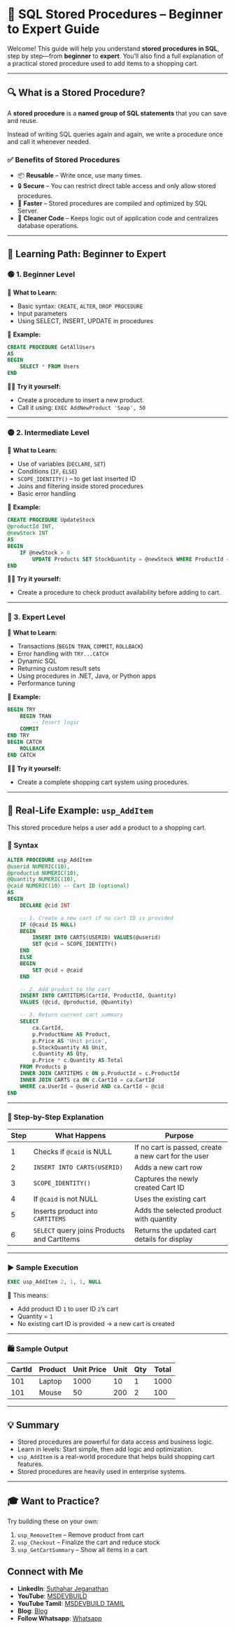 
# 📘 SQL Stored Procedures – Beginner to Expert Guide

Welcome! This guide will help you understand **stored procedures in SQL**, step by step—from **beginner** to **expert**. You’ll also find a full explanation of a practical stored procedure used to add items to a shopping cart.

---

## 🔍 What is a Stored Procedure?

A **stored procedure** is a **named group of SQL statements** that you can save and reuse.

Instead of writing SQL queries again and again, we write a procedure once and call it whenever needed.

### ✅ Benefits of Stored Procedures

- 📦 **Reusable** – Write once, use many times.
- 🔒 **Secure** – You can restrict direct table access and only allow stored procedures.
- 🚀 **Faster** – Stored procedures are compiled and optimized by SQL Server.
- 🧼 **Cleaner Code** – Keeps logic out of application code and centralizes database operations.

---

## 🧭 Learning Path: Beginner to Expert

### 🟢 1. Beginner Level

📘 **What to Learn:**
- Basic syntax: `CREATE`, `ALTER`, `DROP PROCEDURE`
- Input parameters
- Using SELECT, INSERT, UPDATE in procedures

📌 **Example:**
```sql
CREATE PROCEDURE GetAllUsers
AS
BEGIN
    SELECT * FROM Users
END
````

👨‍💻 **Try it yourself:**

* Create a procedure to insert a new product.
* Call it using: `EXEC AddNewProduct 'Soap', 50`

---

### 🟡 2. Intermediate Level

📘 **What to Learn:**

* Use of variables (`DECLARE`, `SET`)
* Conditions (`IF`, `ELSE`)
* `SCOPE_IDENTITY()` – to get last inserted ID
* Joins and filtering inside stored procedures
* Basic error handling

📌 **Example:**

```sql
CREATE PROCEDURE UpdateStock
@productId INT,
@newStock INT
AS
BEGIN
    IF @newStock > 0
        UPDATE Products SET StockQuantity = @newStock WHERE ProductId = @productId
END
```

👨‍💻 **Try it yourself:**

* Create a procedure to check product availability before adding to cart.

---

### 🔴 3. Expert Level

📘 **What to Learn:**

* Transactions (`BEGIN TRAN`, `COMMIT`, `ROLLBACK`)
* Error handling with `TRY...CATCH`
* Dynamic SQL
* Returning custom result sets
* Using procedures in .NET, Java, or Python apps
* Performance tuning

📌 **Example:**

```sql
BEGIN TRY
    BEGIN TRAN
        -- Insert logic
    COMMIT
END TRY
BEGIN CATCH
    ROLLBACK
END CATCH
```

👨‍💻 **Try it yourself:**

* Create a complete shopping cart system using procedures.

---

## 🛒 Real-Life Example: `usp_AddItem`

This stored procedure helps a user add a product to a shopping cart.

### 📌 Syntax

```sql
ALTER PROCEDURE usp_AddItem
@userid NUMERIC(10),
@productid NUMERIC(10),
@Quantity NUMERIC(10),
@caid NUMERIC(10) -- Cart ID (optional)
AS
BEGIN
    DECLARE @cid INT

    -- 1. Create a new cart if no cart ID is provided
    IF (@caid IS NULL)
    BEGIN
        INSERT INTO CARTS(USERID) VALUES(@userid)
        SET @cid = SCOPE_IDENTITY()
    END
    ELSE
    BEGIN
        SET @cid = @caid
    END

    -- 2. Add product to the cart
    INSERT INTO CARTITEMS(CartId, ProductId, Quantity)
    VALUES (@cid, @productid, @Quantity)

    -- 3. Return current cart summary
    SELECT 
        ca.CartId,
        p.ProductName AS Product,
        p.Price AS 'Unit price',
        p.StockQuantity AS Unit,
        c.Quantity AS Qty,
        p.Price * c.Quantity AS Total
    FROM Products p
    INNER JOIN CARTITEMS c ON p.ProductId = c.ProductId
    INNER JOIN CARTS ca ON c.CartId = ca.CartId
    WHERE ca.UserId = @userid AND ca.CartId = @cid
END
```

---

### 🧠 Step-by-Step Explanation

| Step | What Happens                                | Purpose                                              |
| ---- | ------------------------------------------- | ---------------------------------------------------- |
| 1    | Checks if `@caid` is NULL                   | If no cart is passed, create a new cart for the user |
| 2    | `INSERT INTO CARTS(USERID)`                 | Adds a new cart row                                  |
| 3    | `SCOPE_IDENTITY()`                          | Captures the newly created Cart ID                   |
| 4    | If `@caid` is not NULL                      | Uses the existing cart                               |
| 5    | Inserts product into `CARTITEMS`            | Adds the selected product with quantity              |
| 6    | `SELECT` query joins Products and CartItems | Returns the updated cart details for display         |

---

### ▶️ Sample Execution

```sql
EXEC usp_AddItem 2, 1, 1, NULL
```

📝 This means:

* Add product ID `1` to user ID `2`’s cart
* Quantity = `1`
* No existing cart ID is provided → a new cart is created

---

### 🛍️ Sample Output

| CartId | Product | Unit Price | Unit | Qty | Total |
| ------ | ------- | ---------- | ---- | --- | ----- |
| 101    | Laptop  | 1000       | 10   | 1   | 1000  |
| 101    | Mouse   | 50         | 200  | 2   | 100   |

---

## 💡 Summary

* Stored procedures are powerful for data access and business logic.
* Learn in levels: Start simple, then add logic and optimization.
* `usp_AddItem` is a real-world procedure that helps build shopping cart features.
* Stored procedures are heavily used in enterprise systems.

---

## 🎓 Want to Practice?

Try building these on your own:

1. `usp_RemoveItem` – Remove product from cart
2. `usp_Checkout` – Finalize the cart and reduce stock
3. `usp_GetCartSummary` – Show all items in a cart

## Connect with Me
- **LinkedIn**: [Suthahar Jeganathan](https://www.linkedin.com/in/jssuthahar/)
- **YouTube**: [MSDEVBUILD](https://www.youtube.com/@MSDEVBUILD)
- **YouTube Tamil**: [MSDEVBUILD TAMIL](https://www.youtube.com/@MSDEVBUILDTamil)
- **Blog**: [Blog](https://www.msdevbuild.com/)
- **Follow Whatsapp**: [Whatsapp](https://www.whatsapp.com/channel/0029Va5j2rHEFeXcTlUhQB0J)
